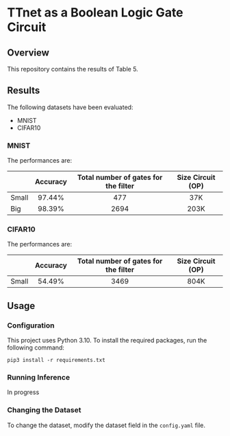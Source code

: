 # TTnet as a Boolean Logic Gate Circuit

## Overview

This repository contains the results of Table 5.

## Results

The following datasets have been evaluated:

- MNIST
- CIFAR10

### MNIST

The performances are:

|       | Accuracy | Total number of gates for the filter | Size Circuit (OP) | 
|-------|:--------:|:------------------------------------:|:-----------------:|
| Small |  97.44%  |                 477                  |        37K        |    
| Big   |  98.39%  |                 2694                 |       203K        | 

### CIFAR10
The performances are:

|       | Accuracy | Total number of gates for the filter | Size Circuit (OP) | 
|-------|:--------:|:------------------------------------:|:-----------------:|
| Small |  54.49%  |                 3469                 |       804K        |    



## Usage

### Configuration
This project uses Python 3.10. To install the required packages, run the following command:

```
pip3 install -r requirements.txt
```

### Running Inference

In progress



### Changing the Dataset

To change the dataset, modify the dataset field in the `config.yaml` file.



